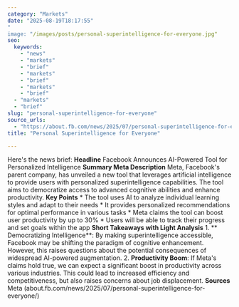```yaml
---
category: "Markets"
date: "2025-08-19T18:17:55"
"
image: "/images/posts/personal-superintelligence-for-everyone.jpg"
seo:
  keywords:
    - "news"
    - "markets"
    - "brief"
    - "markets"
    - "brief"
    - "markets"
    - "brief"
  - "markets"
  - "brief"
slug: "personal-superintelligence-for-everyone"
source_urls:
  - "https://about.fb.com/news/2025/07/personal-superintelligence-for-everyone/"
title: "Personal Superintelligence for Everyone"

---
```


Here's the news brief:  **Headline** Facebook Announces AI-Powered Tool for Personalized Intelligence  **Summary Meta Description** Meta, Facebook's parent company, has unveiled a new tool that leverages artificial intelligence to provide users with personalized superintelligence capabilities. The tool aims to democratize access to advanced cognitive abilities and enhance productivity.  **Key Points**  * The tool uses AI to analyze individual learning styles and adapt to their needs * It provides personalized recommendations for optimal performance in various tasks * Meta claims the tool can boost user productivity by up to 30% * Users will be able to track their progress and set goals within the app  **Short Takeaways with Light Analysis**  1. ** Democratizing Intelligence**: By making superintelligence accessible, Facebook may be shifting the paradigm of cognitive enhancement. However, this raises questions about the potential consequences of widespread AI-powered augmentation. 2. **Productivity Boom**: If Meta's claims hold true, we can expect a significant boost in productivity across various industries. This could lead to increased efficiency and competitiveness, but also raises concerns about job displacement.  **Sources** Meta (about.fb.com/news/2025/07/personal-superintelligence-for-everyone/)